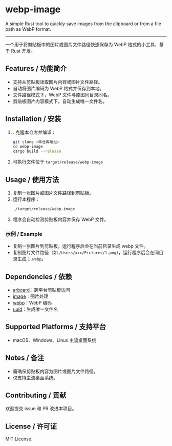 # webp-image

A simple Rust tool to quickly save images from the clipboard or from a file path as WebP format.

---

一个用于将剪贴板中的图片或图片文件路径快速保存为 WebP 格式的小工具，基于 Rust 开发。

## Features / 功能简介
- 支持从剪贴板读取图片内容或图片文件路径。
- 自动将图片编码为 WebP 格式并保存到本地。
- 文件路径模式下，WebP 文件与原图同目录同名。
- 剪贴板图片内容模式下，自动生成唯一文件名。

## Installation / 安装

1. . 克隆本仓库并编译：
   ```sh
   git clone <本仓库地址>
   cd webp-image
   cargo build --release
   ```
2. 可执行文件位于 `target/release/webp-image`

## Usage / 使用方法

1. 复制一张图片或图片文件路径到剪贴板。
2. 运行本程序：
   ```sh
   ./target/release/webp-image
   ```
3. 程序会自动检测剪贴板内容并保存 WebP 文件。

### 示例 / Example
- 复制一张图片到剪贴板，运行程序后会在当前目录生成 webp 文件。
- 复制图片文件路径（如 `/Users/xxx/Pictures/1.png`），运行程序后会在同目录生成 `1.webp`。

## Dependencies / 依赖
- [arboard](https://crates.io/crates/arboard)：跨平台剪贴板访问
- [image](https://crates.io/crates/image)：图片处理
- [webp](https://crates.io/crates/webp)：WebP 编码
- [uuid](https://crates.io/crates/uuid)：生成唯一文件名

## Supported Platforms / 支持平台
- macOS、Windows、Linux 主流桌面系统

## Notes / 备注
- 需确保剪贴板内容为图片或图片文件路径。
- 仅支持主流桌面系统。

## Contributing / 贡献
欢迎提交 issue 和 PR 改进本项目。

## License / 许可证
MIT License.